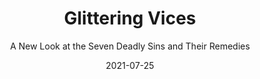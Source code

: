 ---
date: 2021-07-25
dateYear: 2021
isbn: 9781493422166
title: Glittering Vices
subtitle: A New Look at the Seven Deadly Sins and Their Remedies
description: "Drawing on centuries of wisdom from the Christian ethical tradition, this book takes readers on a journey of self-examination, exploring why our hearts are captivated by glittery but false substitutes for true human goodness and happiness."
cover: cover-glittering-vices.jpeg
coverGoogle: https://books.google.com/books/content?id=pgelDwAAQBAJ&printsec=frontcover&img=1&zoom=1&edge=curl&source=gbs_api
pageCount: 372
authors: Rebecca Konyndyk DeYoung
publishers: Brazos Press
published: 2020-06-02
publishedYear: 2020
shelves:
- non-fiction
- faith
- spirituality
---